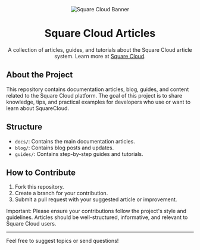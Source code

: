 <div align="center">
  <img alt="Square Cloud Banner" src="https://cdn.squarecloud.app/png/github-readme.png">
</div>

<h1 align="center">Square Cloud Articles</h1>

<p align="center">A collection of articles, guides, and tutorials about the Square Cloud article system. Learn more at <a href="https://squarecloud.app" target="_blank">Square Cloud</a>.</p>

## About the Project

This repository contains documentation articles, blog, guides, and content related to the Square Cloud platform.
The goal of this project is to share knowledge, tips, and practical examples for developers who use or want to learn about SquareCloud.

## Structure

- `docs/`: Contains the main documentation articles.
- `blog/`: Contains blog posts and updates.
- `guides/`: Contains step-by-step guides and tutorials.

## How to Contribute

1. Fork this repository.
2. Create a branch for your contribution.
3. Submit a pull request with your suggested article or improvement.

Important: Please ensure your contributions follow the project's style and guidelines. Articles should be well-structured, informative, and relevant to Square Cloud users.

***

Feel free to suggest topics or send questions!
